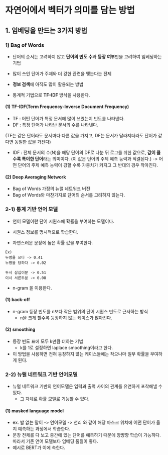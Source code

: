 # 자연어에서 벡터가 의미를 담는 방법



## 1. 임베딩을 만드는 3가지 방법



### 1) Bag of Words

- 단어의 순서는 고려하지 않고 **단어의 빈도 수**와 **등장 여부**만을 고려하여 임베딩하는 기법

- 많이 쓰인 단어가 주제와 더 강한 관련을 맺는다는 전제
- **정보 검색**에 아직도 많이 활용되는 방법
- 통계적 기법으로 **TF-IDF** 방식을 사용한다.



#### (1) TF-IDF(Term Frequency-Inverse Document Frequency)

- TF : 어떤 단어가 특정 문서에 많이 쓰였는지 빈도를 나타낸다.
- DF : 특정 단어가 나타난 문서의 수를 나타낸다.

(TF는 같은 단어라도 문서마다 다른 값을 가지고, DF는 문서가 달라지더라도 단어가 같다면 동일한 값을 가진다)

- IDF : 전체 문서의 수(N)을 해당 단어의 DF로 나눈 뒤 로그를 취한 값으로, **값이 클수록 특이한 단어**라는 의미이다. (이 값은 단어의 주제 예측 능력과 직결된다.) -> 어떤 단어의 주제 예측 능력이 강할 수록 가중치가 커지고 그 반대의 경우 작아진다.



#### (2) Deep Averaging Network

- Bag of Words 가정의 뉴럴 네트워크 버전
- Bag of Words와 마찬가지로 단어의 순서를 고려하지 않는다.



### 2-1) 통계 기반 언어 모델

- 언어 모델이란 단어 시퀀스에 확률을 부여하는 모델이다.

- 시퀀스 정보를 명시적으로 학습한다. 
- 자연스러운 문장에 높은 확률 값을 부여한다.

```
Ex)
누명을 쓰다 -> 0.41
누명을 당하다 -> 0.02

두시 삼십이분 -> 0.51
이시 서른두분 -> 0.08
```

- n-gram 을 이용한다.



#### (1) back-off

- n-gram 등장 빈도를 n보다 작은 범위의 단어 시퀀스 빈도로 근사하는 방식
  - n을 크게 할수록 등장하지 않는 케이스가 많아진다.

#### (2) smoothing

- 등장 빈도 표에 모두 k만큼 더하는 기법
  - k를 1로 설정하면 laplace smoothing이라고 한다.
- 이 방법을 사용하면 전혀 등장하지 않는 케이스들에는 작으나마 일부 확률을 부여하게 된다.



### 2-2) 뉴럴 네트워크 기반 언어모델

- 뉴럴 네트워크 기반의 언어모델은 입력과 출력 사이의 관계를 유연하게 포착해낼 수 있다.
  - 그 자체로 확률 모델로 기능할 수 있다.



#### (1) masked language model

- ex. 발 없는 말이 -> 언어모델 -> 천리 와 같이 해당 마스크 위치에 어떤 단어가 올지 예측하는 과정에서 학습한다.
- 문장 전체를 다 보고 중간에 있는 단어를 예측하기 때문에 양뱡향 학습이 가능하다. 따라서 기존 언어 모델보다 임베딩 품질이 좋다.
- 예시로 BERT가 이에 속한다.

